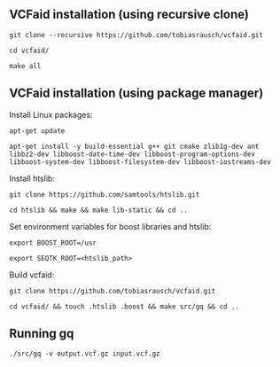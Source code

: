 VCFaid installation (using recursive clone)
------------------------------------------

`git clone --recursive https://github.com/tobiasrausch/vcfaid.git`

`cd vcfaid/`

`make all`

VCFaid installation (using package manager)
-------------------------------------------

Install Linux packages:

`apt-get update`

`apt-get install -y build-essential g++ git cmake zlib1g-dev ant libbz2-dev libboost-date-time-dev libboost-program-options-dev libboost-system-dev libboost-filesystem-dev libboost-iostreams-dev`

Install htslib:

`git clone https://github.com/samtools/htslib.git`

`cd htslib && make && make lib-static && cd ..`

Set environment variables for boost libraries and htslib:

`export BOOST_ROOT=/usr`

`export SEQTK_ROOT=<htslib_path>`

Build vcfaid:

`git clone https://github.com/tobiasrausch/vcfaid.git`

`cd vcfaid/ && touch .htslib .boost && make src/gq && cd ..`


Running gq
----------

`./src/gq -v output.vcf.gz input.vcf.gz`

